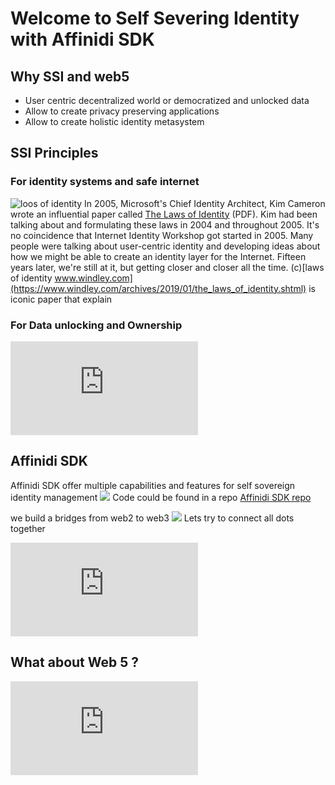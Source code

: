 # Welcome to Self Severing Identity with Affinidi SDK
## Why SSI and web5
- User centric decentralized world or democratized and unlocked data
- Allow to create privacy preserving applications
- Allow to create holistic identity metasystem 
## SSI Principles 
### For identity systems and safe internet
![loos of identity](./images/laws-identity.png)
In 2005, Microsoft's Chief Identity Architect, Kim Cameron wrote an influential paper called [The Laws of Identity](https://www.identityblog.com/stories/2005/05/13/TheLawsOfIdentity.pdf) (PDF). Kim had been talking about and formulating these laws in 2004 and throughout 2005. It's no coincidence that Internet Identity Workshop got started in 2005. Many people were talking about user-centric identity and developing ideas about how we might be able to create an identity layer for the Internet. Fifteen years later, we're still at it, but getting closer and closer all the time. (c)[laws of identity www.windley.com](https://www.windley.com/archives/2019/01/the_laws_of_identity.shtml) is iconic paper that explain 
### For Data unlocking and Ownership

<div class="container16x9"><iframe src="https://www.youtube.com/embed/_2VRD9skrlc" class="responsive-iframe" title="YouTube video player" frameborder="0" allow="accelerometer; autoplay; clipboard-write; encrypted-media; gyroscope; picture-in-picture" allowfullscreen></iframe></div>

## Affinidi SDK
Affinidi SDK offer multiple capabilities and features for self sovereign identity management 
![](./images/Affinidisdk.drawio.png)
Code could be found in a repo [Affinidi SDK repo](https://github.com/affinidi/affinidi-core-sdk)

we build a bridges from web2 to web3
![](./images/sdk-bridge.png)
Lets try to connect all dots together 
<div class="container16x9"><iframe src="https://www.youtube.com/embed/owbkzvLhblk" class="responsive-iframe" title="YouTube video player" frameborder="0" allow="accelerometer; autoplay; clipboard-write; encrypted-media; gyroscope; picture-in-picture" allowfullscreen></iframe></div>

## What about Web 5 ?
<div class="container16x9"><iframe src="https://www.youtube.com/embed/WGrmyyewLFY" class="responsive-iframe" title="YouTube video player" frameborder="0" allow="accelerometer; autoplay; clipboard-write; encrypted-media; gyroscope; picture-in-picture" allowfullscreen></iframe></div>